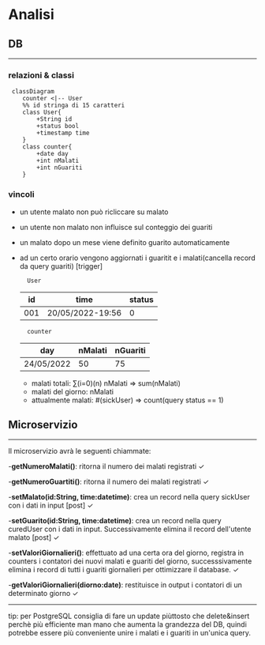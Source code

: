 # Analisi

## DB
---
### relazioni & classi

```mermaid 
 classDiagram
    counter <|-- User
    %% id stringa di 15 caratteri 
    class User{
        +String id
        +status bool
        +timestamp time
    }
    class counter{
        +date day
        +int nMalati
        +int nGuariti
    }
```

### vincoli

- un utente malato non può ricliccare su malato
- un utente non malato non influisce sul conteggio dei guariti
- un malato dopo un mese viene definito guarito automaticamente
- ad un certo orario vengono aggiornati i guaritit e i malati(cancella record da query guariti) [trigger]
  
        User
    | id  | time  | status |                        
    |-----|-------|--------|                
    | 001 | 20/05/2022-19:56 | 0|              

        counter
    | day | nMalati | nGuariti |
    |-----|---------|----------|
    | 24/05/2022 | 50 | 75 |
    
    - malati totali: ∑(i=0)(n) nMalati => sum(nMalati)
    - malati del giorno: nMalati
    - attualmente malati: #(sickUser)  => count(query status == 1)

## Microservizio
---

Il microservizio avrà le seguenti chiammate:

-**getNumeroMalati()**: ritorna il numero dei malati registrati  ✓

-**getNumeroGuartiti()**: ritorna il numero dei malati registrati ✓

-**setMalato(id:String, time:datetime)**: crea un record nella query sickUser con i dati in input [post] ✓

-**setGuarito(id:String, time:datetime)**: crea un record nella query curedUser con i dati in input. Successivamente elimina il record dell'utente malato [post] ✓

-**setValoriGiornalieri()**: effettuato ad una certa ora del giorno, registra in counters i contatori dei nuovi malati e guariti del giorno, successsivamente elimina i record di tutti i guariti giornalieri per ottimizzare il database. ✓

-**getValoriGiornalieri(diorno:date)**: restituisce in output i contatori di un determinato giorno ✓

---
tip: per PostgreSQL consiglia di fare un update piùttosto che delete&insert perchè più efficiente man mano che aumenta la grandezza del DB, quindi potrebbe essere più conveniente unire i malati e i guariti in un'unica query. 
 
